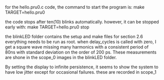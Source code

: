 for the hello.pru0.c code, the command to start the program is:
make TARGET=hello.pru0

the code stops after ten(10) blinks automatically.
however, it can be stopped early with:
make TARGET=hello.pru0 stop

the blinkLED folder contains the setup and make files for section 2.6
everything needs to be run as root.
when delay_cycles is called with zero, I get a square wave missing many harmonics with a consistent period of 80ns with standard deviation on the order of 200 ps. These measurements are shone in the scope_0 images in the blinkLED folder.

By setting the display to infinite persistence, it seems to show the system to have low jitter except for occasional failures. these are recorded in scope_1
